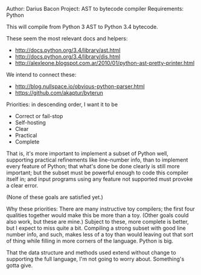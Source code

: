 Author: Darius Bacon
Project: AST to bytecode compiler
Requirements: Python

This will compile from Python 3 AST to Python 3.4 bytecode.

These seem the most relevant docs and helpers:

* http://docs.python.org/3.4/library/ast.html
* http://docs.python.org/3.4/library/dis.html
* http://alexleone.blogspot.com.ar/2010/01/python-ast-pretty-printer.html

We intend to connect these:

* http://blog.nullspace.io/obvious-python-parser.html
* https://github.com/akaptur/byterun

Priorities: in descending order, I want it to be

* Correct or fail-stop
* Self-hosting
* Clear
* Practical
* Complete

That is, it's more important to implement a subset of Python well,
supporting practical refinements like line-number info, than to
implement every feature of Python; that what's done be done clearly is
still more important; but the subset must be powerful enough to code
this compiler itself in; and input programs using any feature not
supported must provoke a clear error.

(None of these goals are satisfied yet.)

Why these priorities: There are many instructive toy compilers; the
first four qualities together would make this be more than a
toy. (Other goals could also work, but these are mine.) Subject to
these, more complete is better, but I expect to miss quite a
bit. Compiling a strong subset with good line number info, and such,
makes less of a toy than would leaving out that sort of thing while
filling in more corners of the language. Python is big.

That the data structure and methods used extend without change to
supporting the full language, I'm not going to worry
about. Something's gotta give.
